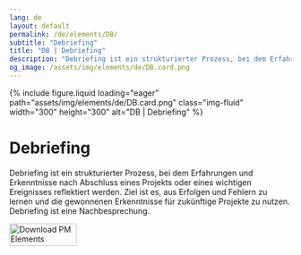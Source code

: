 ```yaml
---
lang: de
layout: default
permalink: /de/elements/DB/
subtitle: "Debriefing"
title: "DB | Debriefing"
description: "Debriefing ist ein strukturierter Prozess, bei dem Erfahrungen und Erkenntnisse nach Abschluss eines Projekts oder eines wichtigen Ereignisses reflektiert werden. Ziel ist es, aus Erfolgen und Fehlern zu lernen und die gewonnenen Erkenntnisse für zukünftige Projekte zu nutzen. Debriefing ist eine Nachbesprechung."
og_image: /assets/img/elements/de/DB.card.png
---
```


{% include figure.liquid loading="eager" path="assets/img/elements/de/DB.card.png" class="img-fluid" width="300" height="300" alt="DB | Debriefing" %}

# Debriefing

Debriefing ist ein strukturierter Prozess, bei dem Erfahrungen und Erkenntnisse nach Abschluss eines Projekts oder eines wichtigen Ereignisses reflektiert werden. Ziel ist es, aus Erfolgen und Fehlern zu lernen und die gewonnenen Erkenntnisse für zukünftige Projekte zu nutzen. Debriefing ist eine Nachbesprechung.

<a href="https://apps.apple.com/app/apple-store/id6738084498?pt=127441684&ct=website&mt=8">
  <img src="{{ "assets/img/en/appstore.png" | relative_url }}" width="120" height="40" alt="Download PM Elements">
</a>
